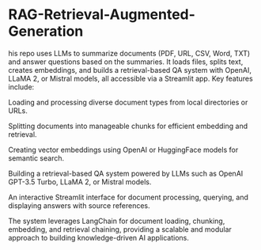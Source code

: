 # RAG-Retrieval-Augmented-Generation
his repo uses LLMs to summarize documents (PDF, URL, CSV, Word, TXT) and answer questions based on the summaries. It loads files, splits text, creates embeddings, and builds a retrieval-based QA system with OpenAI, LLaMA 2, or Mistral models, all accessible via a Streamlit app.
Key features include:

Loading and processing diverse document types from local directories or URLs.

Splitting documents into manageable chunks for efficient embedding and retrieval.

Creating vector embeddings using OpenAI or HuggingFace models for semantic search.

Building a retrieval-based QA system powered by LLMs such as OpenAI GPT-3.5 Turbo, LLaMA 2, or Mistral models.

An interactive Streamlit interface for document processing, querying, and displaying answers with source references.

The system leverages LangChain for document loading, chunking, embedding, and retrieval chaining, providing a scalable and modular approach to building knowledge-driven AI applications.
